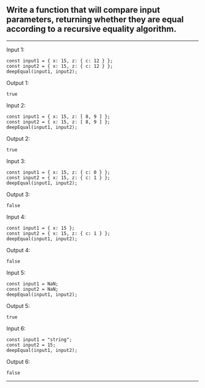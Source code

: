 ## Write a function that will compare input parameters, returning whether they are equal according to a recursive equality algorithm.

***

Input 1:
```
const input1 = { x: 15, z: { c: 12 } };
const input2 = { x: 15, z: { c: 12 } };
deepEqual(input1, input2);

```

Output 1: 
```
true
```

Input 2:
```
const input1 = { x: 15, z: [ 8, 9 ] };
const input2 = { x: 15, z: [ 8, 9 ] };
deepEqual(input1, input2);

```

Output 2: 
```
true
```

Input 3:
```
const input1 = { x: 15, z: { c: 0 } };
const input2 = { x: 15, z: { c: 1 } };
deepEqual(input1, input2);

```

Output 3: 
```
false
```

Input 4:
```
const input1 = { x: 15 };
const input2 = { x: 15, z: { c: 1 } };
deepEqual(input1, input2);

```

Output 4: 
```
false
```

Input 5:
```
const input1 = NaN;
const input2 = NaN;
deepEqual(input1, input2);

```

Output 5: 
```
true
```

Input 6:
```
const input1 = "string";
const input2 = 15;
deepEqual(input1, input2);

```

Output 6: 
```
false
```

***
